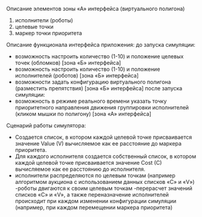 ﻿Описание элементов зоны «А» интерфейса (виртуального полигона)
1) исполнители (роботы)
2) целевые точки
3) маркер точки приоритета

Описание функционала интерфейса приложения:
до запуска симуляции:
- возможность настроить количество (1-10) и положение целевых точек (обломков) [зона «Б» интерфейса]
- возможность настроить количество (1-10) и положение исполнителей (роботов) [зона «Б» интерфейса]
- возможности задать конфигурацию виртуального полигона (разместить препятствия) [зона «Б» интерфейса]
после запуска симуляции:
- возможность в режиме реального времени указать точку приоритетного направления движения группировки исполнителей 
(кликом мышки по полигону) [зона «А» интерфейса]

Сценарий работы симулятора:
- Создается список, в котором каждой целевой точке присваивается значение Value (V) 
	вычисляемое как ее расстояние до маркера приоритета.
- Для каждого исполнителя создается собственный список, в котором каждой целевой точке присваивается 
	значение Cost (C) вычисляемое как ее расстоянию до исполнителя.
- исполнители распределяются по целевым точкам (например алгоритмом аукциона с использованием данных
	списков «C» и «V»)
-роботы двигаются к своим целевым точкам
-перерасчет значений списков «C» и «V», а также переназначение исполнителей происходит при каждом 
	изменении конфигурации симуляции (например, при каждом перемещении маркера приоритета)
